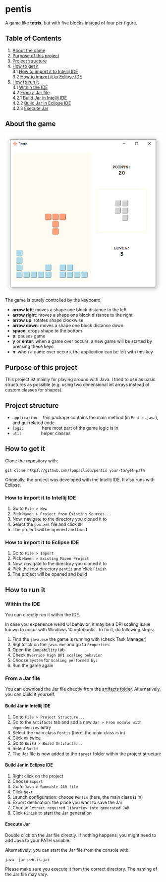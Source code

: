 # pentis

A game like __tetris__, but with five blocks instead of four per figure.

## Table of Contents
1. [About the game](#about-the-game)  
2. [Purpose of this project](#purpose-of-this-project) 
2. [Project structure](#project-structure)  
3. [How to get it](#how-to-get-it)  
	3.1 [How to import it to Intellij IDE](#how-to-import-it-to-intellij-ide)   
	3.2 [How to import it to Eclipse IDE](#how-to-import-it-to-eclipse-ide)   
4. [How to run it](#how-to-run-it)  
	4.1 [Within the IDE](#within-the-ide)  
	4.2 [From a Jar file](#from-a-jar-file)  
		4.2.1 [Build Jar in Intellij IDE](#build-jar-in-intellij-ide)    
		4.2.2 [Build Jar in Eclipse IDE](#build-jar-in-eclipse-ide)  
		4.2.3 [Execute Jar](#execute-jar)  
		
## About the game
![screenshot of pentis](https://github.com/lpapailiou/pentis/blob/master/src/main/resources/pentis_screenshot.png)

The game is purely controlled by the keyboard.
* __arrow left__: moves a shape one block distance to the left
* __arrow right__: moves a shape one block distance to the right
* __arrow up__: rotates shape clockwise
* __arrow down__: moves a shape one block distance down
* __space__: drops shape to the bottom		
* __p__: pauses game		
* __y__ or __enter__: when a game over occurs, a new game will be started by pressing these keys		
* __n__: when a game over occurs, the application can be left with this key		

## Purpose of this project
This project ist mainly for playing around with Java. I tried to use as basic structures as possible 
(e.g. using two dimensional int arrays instead of custom classes for shapes).

## Project structure

* ``application``         this package contains the main method (in ``Pentis.java``), and gui related code
* ``logic``               here most part of the game logic is in
* ``util``                helper classes

## How to get it

Clone the repository with:

    git clone https://github.com/lpapailiou/pentis your-target-path

Originally, the project was developed with the Intellij IDE. It also runs with Eclipse.

### How to import it to Intellij IDE
1. Go to ``File > New``
2. Pick ``Maven > Project from Existing Sources...``
3. Now, navigate to the directory you cloned it to
4. Select the ``pom.xml`` file and click ``OK``
5. The project will be opened and build

### How to import it to Eclipse IDE
1. Go to ``File > Import``
2. Pick ``Maven > Existing Maven Project``
3. Now, navigate to the directory you cloned it to
4. Pick the root directory ``pentis`` and click ``Finish``
5. The project will be opened and build

## How to run it

### Within the IDE
You can directly run it within the IDE.

In case you experience weird UI behavior, it may be a DPI scaling issue known to occur with Windows 10 notebooks.
To fix it, do following steps:
1. Find the ``java.exe`` the game is running with (check Task Manager)
2. Rightclick on the ``java.exe`` and go to ``Properties``
3. Open the ``Compability`` tab
4. Check ``Override high DPI scaling behavior``
5. Choose ``System`` for ``Scaling performed by:``
6. Run the game again

### From a Jar file
You can download the Jar file directly from the [artifacts folder](https://github.com/lpapailiou/pentis/tree/master/out/artifacts/pentis_jar). Alternatively, you can build it yourself.

#### Build Jar in Intellij IDE 
1. Go to ``File > Project Structure...``
2. Go to the ``Artifacts`` tab and add a new ``Jar > From module with dependencies`` entry
3. Select the main class ``Pentis`` (here, the main class is in)
4. Click ``Ok`` twice
5. Go to ``Build > Build Artifacts...``
6. Select ``Build``
7. The Jar file is now added to the ``target`` folder within the project structure

#### Build Jar in Eclipse IDE
1. Right click on the project
2. Choose ``Export``
3. Go to ``Java > Runnable JAR file``
4. Click ``Next``
5. Launch configuration: choose ``Pentis`` (here, the main class is in)
6. Export destination: the place you want to save the Jar
7. Choose ``Extract required libraries into generated JAR``
8. Click ``Finish`` to start the Jar generation

#### Execute Jar
Double click on the Jar file directly. 
If nothing happens, you might need to add Java to your PATH variable.

Alternatively, you can start the Jar file from the console with:

    java -jar pentis.jar
    
Please make sure you execute it from the correct directory. The naming of the Jar file may vary.